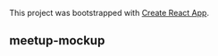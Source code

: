 This project was bootstrapped with [Create React App](https://github.com/facebookincubator/create-react-app).

## meetup-mockup
